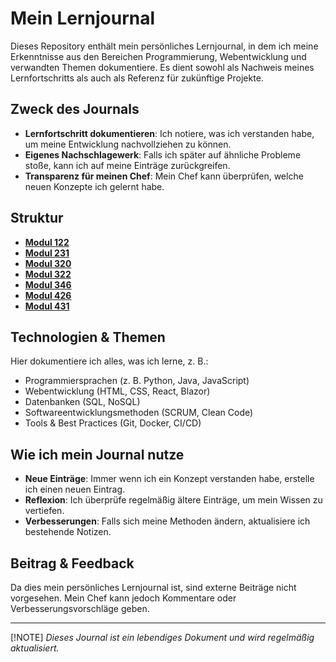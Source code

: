 # Mein Lernjournal

Dieses Repository enthält mein persönliches Lernjournal, in dem ich meine Erkenntnisse aus den Bereichen Programmierung, Webentwicklung und verwandten Themen dokumentiere. Es dient sowohl als Nachweis meines Lernfortschritts als auch als Referenz für zukünftige Projekte.

## Zweck des Journals

-   **Lernfortschritt dokumentieren**: Ich notiere, was ich verstanden habe, um meine Entwicklung nachvollziehen zu können.
-   **Eigenes Nachschlagewerk**: Falls ich später auf ähnliche Probleme stoße, kann ich auf meine Einträge zurückgreifen.
-   **Transparenz für meinen Chef**: Mein Chef kann überprüfen, welche neuen Konzepte ich gelernt habe.

## Struktur

-   **[Modul 122](./Modul%20122/)**
-   **[Modul 231](./Modul%20231/)**
-   **[Modul 320](./Modul%20320/)**
-   **[Modul 322](./Modul%20322/)**
-   **[Modul 346](./Modul%20346/)**
-   **[Modul 426](./Modul%20426/)**
-   **[Modul 431](./Modul%20431/)**

## Technologien & Themen

Hier dokumentiere ich alles, was ich lerne, z. B.:

-   Programmiersprachen (z. B. Python, Java, JavaScript)
-   Webentwicklung (HTML, CSS, React, Blazor)
-   Datenbanken (SQL, NoSQL)
-   Softwareentwicklungsmethoden (SCRUM, Clean Code)
-   Tools & Best Practices (Git, Docker, CI/CD)

## Wie ich mein Journal nutze

-   **Neue Einträge**: Immer wenn ich ein Konzept verstanden habe, erstelle ich einen neuen Eintrag.
-   **Reflexion**: Ich überprüfe regelmäßig ältere Einträge, um mein Wissen zu vertiefen.
-   **Verbesserungen**: Falls sich meine Methoden ändern, aktualisiere ich bestehende Notizen.

## Beitrag & Feedback

Da dies mein persönliches Lernjournal ist, sind externe Beiträge nicht vorgesehen. Mein Chef kann jedoch Kommentare oder Verbesserungsvorschläge geben.

---

[!NOTE]
_Dieses Journal ist ein lebendiges Dokument und wird regelmäßig aktualisiert._

